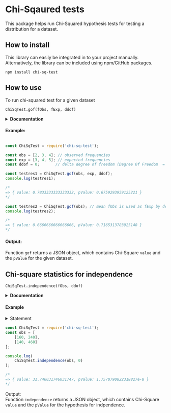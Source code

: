 
# Chi-Sqaured tests

This package helps run Chi-Squared hypothesis tests for testing a distribution for a dataset.

## How to install

This library can easily be integrated in to your project manually. Alternatively, the library can be included using npm/GitHub packages.

```console
npm install chi-sq-test
```

## How to use

To run chi-squared test for a given dataset


```console
ChiSqTest.gof(fObs, fExp, ddof)
```
<details>
    <summary><b>Documentation</b></summary>
    <ul>
        <li><code>fObs</code>: [Array] Array of observed frequencies for each category
        <br /> 
            &nbsp; &nbsp; &nbsp; <i><b>Default:</b> No default value, essential arg</i>
        </li>
        <li><code>fExp</code>: [Array] Array of expected frequencies in each category
        <br /> 
            &nbsp; &nbsp; &nbsp; <i><b>Default:</b> By default all categories are assumed to be equally likely. Expected frequency of each &nbsp;category would be the mean of observed frequencies.</i>
        </li>
        <li><code>ddof</code>: [number] delta degrees of freedom. <br />
        &nbsp; &nbsp; &nbsp; Effective degrees of freedom = <code>k - 1 - ddof</code>, where k is the number of observed frequencies.
            <br /> 
            &nbsp; &nbsp; &nbsp; <i><b>Default</b> ddof: 0</i>
        </li>
    </ul>
    This is somewhat similar to SciPy.
</details>

#### Example:

```js

const ChiSqTest = require('chi-sq-test');

const obs = [2, 3, 4]; // observed frequencies 
const exp = [3, 4, 5]; // expected frequencies    
const ddof = 0;       // delta degree of freedom (Degree Of Freedom  = 3-1 = 2)

const testres1 = ChiSqTest.gof(obs, exp, ddof);
console.log(testres1);

/*
=> { value: 0.7833333333333332, pValue: 0.6759293959125221 }
*/

const testres2 = ChiSqTest.gof(obs); // mean fObs is used as fExp by default
console.log(testres2);

/*
=> { value: 0.6666666666666666, pValue: 0.7165313783925148 }
*/

```

#### Output:
Function ```gof``` returns a JSON object, which contains Chi-Square `value` and the `pValue` for the given dataset.


## Chi-square statistics for independence

```console
ChiSqTest.independence(fObs, ddof)
```


<details>
    <summary><b>Documentation</b></summary>
    <ul>
        <li><code>fObs</code>: [2D Array] 2D-Array of observed frequencies of interestcting categories T<sub>ij</sub> = (A<sub>i</sub> ∩ B<sub>j</sub>)
        <br /> 
            &nbsp; &nbsp; &nbsp; <i><b>Default:</b> No default value, essential arg</i>
        </li>
        <li><code>ddof</code>: [number] delta degrees of freedom. <br />
        &nbsp; &nbsp; &nbsp; Effective degrees of freedom = <code>(k - 1).(m - 1) - ddof</code>, where k and m are number of categories in sets A and B respectively.
            <br /> 
            &nbsp; &nbsp; &nbsp; <i><b>Default</b> ddof: 0</i>
        </li>
    </ul>
</details>

#### Example

<details>
<summary>Statement</summary>
We have an email-dataset which is divided in two ways. \
A = {with image, without images} \
B = {Spam, No Spam}

<table style="width:100%">
  <tr>
    <th>fObs(i,j)</th>
    <th>With Images</th>
    <th>Without Images</th>
  </tr>
  <tr>
    <td>Spam</td>
    <td>160</td>
    <td>240</td>
  </tr>
  <tr>
    <td>No Spam</td>
    <td>140</td>
    <td>460</td>
  </tr>
</table>
For the null hypothesis: <br />
 H<sub>0</sub>: Email spam and image attachment are independent. <br />
 H<sub>A</sub>: Being spam and image attachment are dependent
</details>

```js
const ChiSqTest = require('chi-sq-test');
const obs = [
    [160, 240],
    [140, 460]
];

console.log(
    ChiSqTest.independence(obs, 0)
);

/*
=> { value: 31.746031746031747, pValue: 1.7570790822318827e-8 }
*/
```

Output: \
Function ```independence``` returns a JSON object, which contains Chi-Square `value` and the `pValue` for the hypothesis for indpendence.
